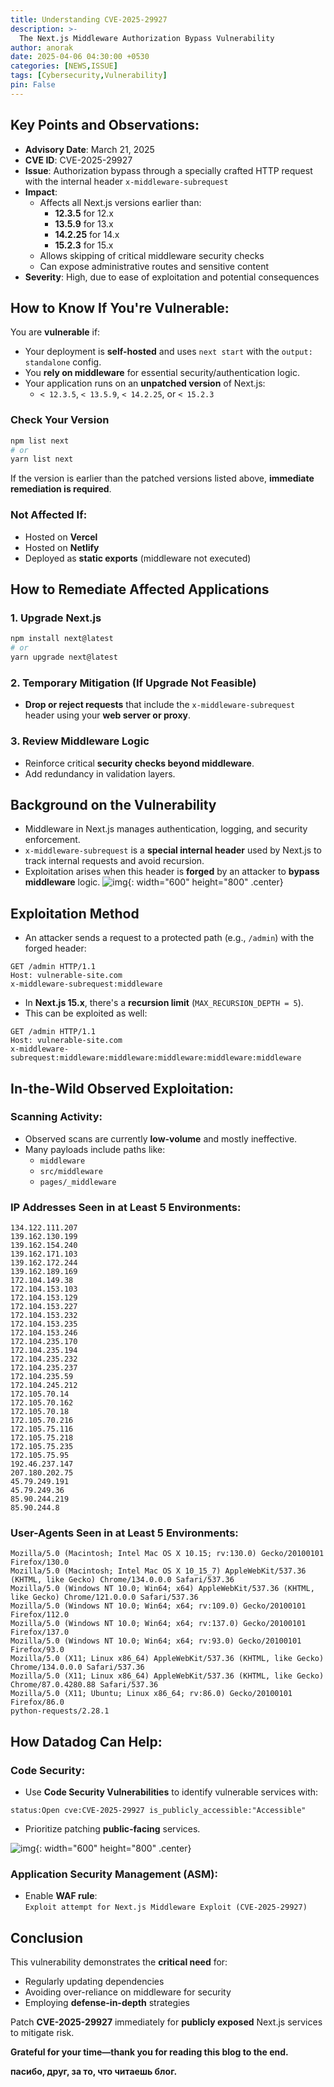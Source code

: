 ```yaml
--- 
title: Understanding CVE-2025-29927
description: >-
  The Next.js Middleware Authorization Bypass Vulnerability
author: anorak
date: 2025-04-06 04:30:00 +0530
categories: [NEWS,ISSUE]
tags: [Cybersecurity,Vulnerability]
pin: False
--- 
```





##  Key Points and Observations:

- **Advisory Date**: March 21, 2025
- **CVE ID**: CVE-2025-29927
- **Issue**: Authorization bypass through a specially crafted HTTP request with the internal header `x-middleware-subrequest`
- **Impact**:
  - Affects all Next.js versions earlier than:
    - **12.3.5** for 12.x
    - **13.5.9** for 13.x
    - **14.2.25** for 14.x
    - **15.2.3** for 15.x
  - Allows skipping of critical middleware security checks
  - Can expose administrative routes and sensitive content
- **Severity**: High, due to ease of exploitation and potential consequences

 

##  How to Know If You're Vulnerable:

You are **vulnerable** if:

- Your deployment is **self-hosted** and uses `next start` with the `output: standalone` config.
- You **rely on middleware** for essential security/authentication logic.
- Your application runs on an **unpatched version** of Next.js:
  - `< 12.3.5`, `< 13.5.9`, `< 14.2.25`, or `< 15.2.3`

### Check Your Version

```bash
npm list next
# or
yarn list next
```

If the version is earlier than the patched versions listed above, **immediate remediation is required**.

### Not Affected If:

- Hosted on **Vercel**
- Hosted on **Netlify**
- Deployed as **static exports** (middleware not executed)

 

## How to Remediate Affected Applications

### 1. Upgrade Next.js

```bash
npm install next@latest
# or
yarn upgrade next@latest
```

### 2. Temporary Mitigation (If Upgrade Not Feasible)

- **Drop or reject requests** that include the `x-middleware-subrequest` header using your **web server or proxy**.

### 3. Review Middleware Logic

- Reinforce critical **security checks beyond middleware**.
- Add redundancy in validation layers.

 

## Background on the Vulnerability

- Middleware in Next.js manages authentication, logging, and security enforcement.
- `x-middleware-subrequest` is a **special internal header** used by Next.js to track internal requests and avoid recursion.
- Exploitation arises when this header is **forged** by an attacker to **bypass middleware** logic.
![img](/assets/img/202504/execution_flow.avif){: width="600" height="800"  .center}

 

## Exploitation Method

- An attacker sends a request to a protected path (e.g., `/admin`) with the forged header:

```http
GET /admin HTTP/1.1
Host: vulnerable-site.com
x-middleware-subrequest:middleware
```

- In **Next.js 15.x**, there's a **recursion limit** (`MAX_RECURSION_DEPTH = 5`).
- This can be exploited as well:

```http
GET /admin HTTP/1.1
Host: vulnerable-site.com
x-middleware-subrequest:middleware:middleware:middleware:middleware:middleware
```

 

##  In-the-Wild Observed Exploitation:

###  Scanning Activity:

- Observed scans are currently **low-volume** and mostly ineffective.
- Many payloads include paths like:
  - `middleware`
  - `src/middleware`
  - `pages/_middleware`

###  IP Addresses Seen in at Least 5 Environments:

```
134.122.111.207
139.162.130.199
139.162.154.240
139.162.171.103
139.162.172.244
139.162.189.169
172.104.149.38
172.104.153.103
172.104.153.129
172.104.153.227
172.104.153.232
172.104.153.235
172.104.153.246
172.104.235.170
172.104.235.194
172.104.235.232
172.104.235.237
172.104.235.59
172.104.245.212
172.105.70.14
172.105.70.162
172.105.70.18
172.105.70.216
172.105.75.116
172.105.75.218
172.105.75.235
172.105.75.95
192.46.237.147
207.180.202.75
45.79.249.191
45.79.249.36
85.90.244.219
85.90.244.8
```

### User-Agents Seen in at Least 5 Environments:

```
Mozilla/5.0 (Macintosh; Intel Mac OS X 10.15; rv:130.0) Gecko/20100101 Firefox/130.0
Mozilla/5.0 (Macintosh; Intel Mac OS X 10_15_7) AppleWebKit/537.36 (KHTML, like Gecko) Chrome/134.0.0.0 Safari/537.36
Mozilla/5.0 (Windows NT 10.0; Win64; x64) AppleWebKit/537.36 (KHTML, like Gecko) Chrome/121.0.0.0 Safari/537.36
Mozilla/5.0 (Windows NT 10.0; Win64; x64; rv:109.0) Gecko/20100101 Firefox/112.0
Mozilla/5.0 (Windows NT 10.0; Win64; x64; rv:137.0) Gecko/20100101 Firefox/137.0
Mozilla/5.0 (Windows NT 10.0; Win64; x64; rv:93.0) Gecko/20100101 Firefox/93.0
Mozilla/5.0 (X11; Linux x86_64) AppleWebKit/537.36 (KHTML, like Gecko) Chrome/134.0.0.0 Safari/537.36
Mozilla/5.0 (X11; Linux x86_64) AppleWebKit/537.36 (KHTML, like Gecko) Chrome/87.0.4280.88 Safari/537.36
Mozilla/5.0 (X11; Ubuntu; Linux x86_64; rv:86.0) Gecko/20100101 Firefox/86.0
python-requests/2.28.1
```

 

##  How Datadog Can Help:

### Code Security:

- Use **Code Security Vulnerabilities** to identify vulnerable services with:

```plaintext
status:Open cve:CVE-2025-29927 is_publicly_accessible:"Accessible"
```

- Prioritize patching **public-facing** services.

![img](/assets/img/202504/patches.avif){: width="600" height="800"  .center}

### Application Security Management (ASM):

- Enable **WAF rule**:  
  `Exploit attempt for Next.js Middleware Exploit (CVE-2025-29927)`

 

## Conclusion

This vulnerability demonstrates the **critical need** for:
- Regularly updating dependencies
- Avoiding over-reliance on middleware for security
- Employing **defense-in-depth** strategies

Patch **CVE-2025-29927** immediately for **publicly exposed** Next.js services to mitigate risk.


**Grateful for your time—thank you for reading this blog to the end.**

**пасибо, друг, за то, что читаешь блог.**

